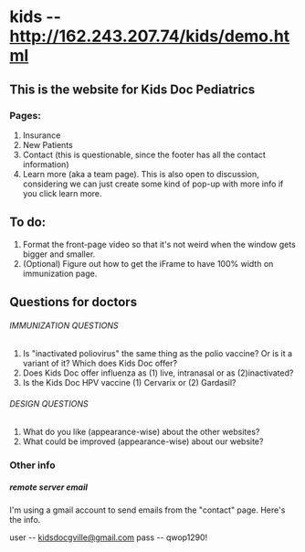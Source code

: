 kids -- http://162.243.207.74/kids/demo.html
====

## This is the website for Kids Doc Pediatrics

### Pages:
1. Insurance
2. New Patients
3. Contact (this is questionable, since the footer has all the contact information)
4. Learn more (aka a team page). This is also open to discussion, considering we can just create some kind of pop-up with more info if you click learn more.

## To do:

1. Format the front-page video so that it's not weird when the window gets bigger and smaller.
1. (Optional) Figure out how to get the iFrame to have 100% width on immunization page.

## Questions for doctors

###### IMMUNIZATION QUESTIONS
1. Is "inactivated poliovirus" the same thing as the polio vaccine? Or is it a variant of it? Which does Kids Doc offer?
1. Does Kids Doc offer influenza as (1) live, intranasal or as (2)inactivated?
1. Is the Kids Doc HPV vaccine (1) Cervarix or (2) Gardasil?

###### DESIGN QUESTIONS
1. What do you like (appearance-wise) about the other websites?
1. What could be improved (appearance-wise) about our website?

### Other info

##### remote server email

I'm using a gmail account to send emails from the "contact" page. Here's the info.

user -- kidsdocgville@gmail.com
pass -- qwop1290!
